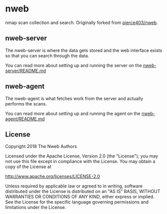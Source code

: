 nweb
========

nmap scan collection and search. Originally forked from [pierce403/nweb](https://github.com/0xdade/nweb).

nweb-server
-------
The nweb-server is where the data gets stored and the web interface exists so that you can search through the data.

You can read more about setting up and running the server on the [nweb-server/README.md](nweb-server/README.md)


nweb-agent
-------
The nweb-agent is what fetches work from the server and actually performs the scans.

You can read more about setting up and running the agent on the [nweb-agent/README.md](nweb-agent/README.md)


License
-------
Copyright 2018 The Nweb Authors

Licensed under the Apache License, Version 2.0 (the "License");
you may not use this file except in compliance with the License.
You may obtain a copy of the License at

   http://www.apache.org/licenses/LICENSE-2.0

Unless required by applicable law or agreed to in writing, software
distributed under the License is distributed on an "AS IS" BASIS,
WITHOUT WARRANTIES OR CONDITIONS OF ANY KIND, either express or implied.
See the License for the specific language governing permissions and
limitations under the License.


